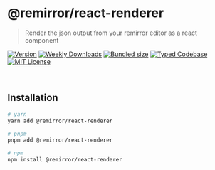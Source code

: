 # @remirror/react-renderer

> Render the json output from your remirror editor as a react component

[![Version][version]][npm] [![Weekly Downloads][downloads-badge]][npm] [![Bundled size][size-badge]][size] [![Typed Codebase][typescript]](#) [![MIT License][license]](#)

[version]: https://flat.badgen.net/npm/v/@remirror/react-renderer/next
[npm]: https://npmjs.com/package/@remirror/react-renderer/v/next
[license]: https://flat.badgen.net/badge/license/MIT/purple
[size]: https://bundlephobia.com/result?p=@remirror/react-renderer
[size-badge]: https://flat.badgen.net/bundlephobia/minzip/@remirror/react-renderer
[typescript]: https://flat.badgen.net/badge/icon/TypeScript?icon=typescript&label
[downloads-badge]: https://badgen.net/npm/dw/@remirror/react-renderer/red?icon=npm

<br />

## Installation

```bash
# yarn
yarn add @remirror/react-renderer

# pnpm
pnpm add @remirror/react-renderer

# npm
npm install @remirror/react-renderer
```

<br />
